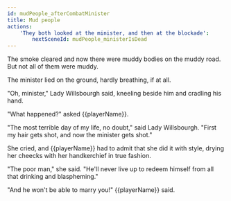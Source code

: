 ```yaml
---
id: mudPeople_afterCombatMinister
title: Mud people
actions:
    'They both looked at the minister, and then at the blockade':
        nextSceneId: mudPeople_ministerIsDead
---
```


The smoke cleared and now there were muddy bodies on the muddy road. But not all of them were muddy.

The minister lied on the ground, hardly breathing, if at all.

"Oh, minister," Lady Willsbourgh said, kneeling beside him and cradling his hand.

"What happened?" asked {{playerName}}.

"The most terrible day of my life, no doubt," said Lady Willsbourgh. "First my hair gets shot, and now the minister gets shot."

She cried, and {{playerName}} had to admit that she did it with style, drying her cheecks with her handkerchief in true fashion.

"The poor man," she said. "He'll never live up to redeem himself from all that drinking and blaspheming."

"And he won't be able to marry you!" {{playerName}} said.
